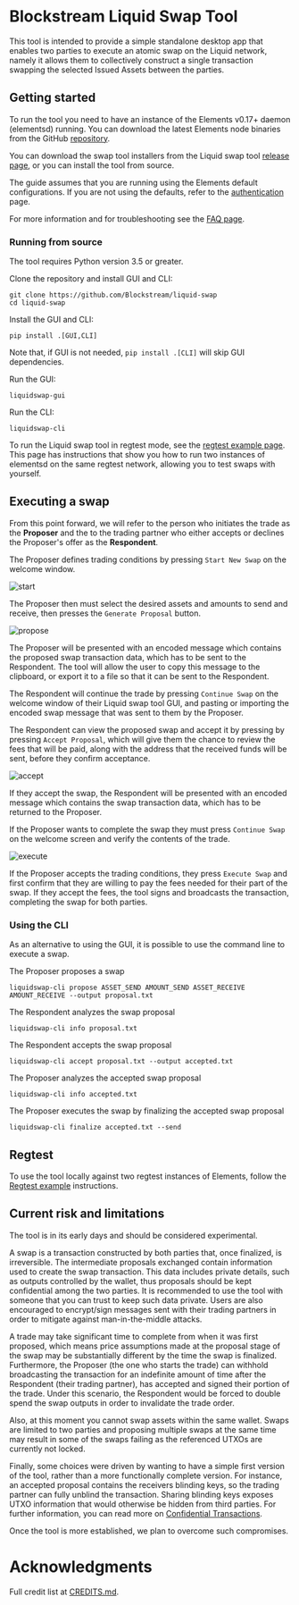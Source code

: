 # Blockstream Liquid Swap Tool

This tool is intended to provide a simple standalone desktop app that enables
two parties to execute an atomic swap on the Liquid network, namely it allows them to
collectively construct a single transaction swapping the selected Issued Assets
between the parties.

## Getting started

To run the tool you need to have an instance of the Elements v0.17+ daemon (elementsd) running.
You can download the latest Elements node binaries from the GitHub [repository](https://github.com/ElementsProject/elements/releases).

You can download the swap tool installers from the Liquid swap tool [release page](https://github.com/Blockstream/liquid-swap/releases), or you can install the tool from source.

The guide assumes that you are running using the Elements default configurations. If you are not using the defaults, refer to the [authentication](docs/authentication.md) page.

For more information and for troubleshooting see the [FAQ page](docs/faq.md).

### Running from source

The tool requires Python version 3.5 or greater.

Clone the repository and install GUI and CLI:
```
git clone https://github.com/Blockstream/liquid-swap
cd liquid-swap
```

Install the GUI and CLI:
```
pip install .[GUI,CLI]
```
Note that, if GUI is not needed, `pip install .[CLI]` will skip GUI dependencies.

Run the GUI:
```
liquidswap-gui
```

Run the CLI:
```
liquidswap-cli
```

To run the Liquid swap tool in regtest mode, see the [regtest example page](docs/regtest-example.md). This page has instructions that show you how to run two instances of elementsd on the same regtest network, allowing you to test swaps with yourself.

## Executing a swap

From this point forward, we will refer to the person who initiates the trade as the __Proposer__ and the to the trading partner who either accepts or declines the Proposer's offer as the __Respondent__.

The Proposer defines trading conditions by pressing `Start New Swap` on the welcome window.

![start](images/start.png)

The Proposer then must select the desired assets and amounts to send and receive, then presses the `Generate Proposal` button.

![propose](images/propose.png)

The Proposer will be presented with an encoded message which contains
the proposed swap transaction data, which has to be sent to the Respondent.
The tool will allow the user to copy this message to the clipboard, or export it to a file so that it can be sent to the Respondent.

The Respondent will continue the trade by pressing `Continue Swap` on the welcome
window of their Liquid swap tool GUI, and pasting or importing the encoded swap message that was sent to them by the Proposer.

The Respondent can view the proposed swap and accept it by pressing by pressing `Accept Proposal`, which will give them the chance to review the fees that will be paid, along with the address that the received funds will be sent, before they confirm acceptance.

![accept](images/accept.png)

If they accept the swap, the Respondent will be presented with an encoded message
which contains the swap transaction data, which has to be returned to the Proposer.

If the Proposer wants to complete the swap they must press `Continue Swap` on the welcome screen and verify the contents of the trade.

![execute](images/execute.png)

If the Proposer accepts the trading conditions, they press `Execute Swap` and first confirm that they are willing to pay the fees needed for their part of the swap. If they accept the fees, the tool signs and broadcasts the transaction, completing the swap for both parties.

### Using the CLI
As an alternative to using the GUI, it is possible to use the command line to execute a swap.

The Proposer proposes a swap
```
liquidswap-cli propose ASSET_SEND AMOUNT_SEND ASSET_RECEIVE AMOUNT_RECEIVE --output proposal.txt
```

The Respondent analyzes the swap proposal
```
liquidswap-cli info proposal.txt
```

The Respondent accepts the swap proposal
```
liquidswap-cli accept proposal.txt --output accepted.txt
```

The Proposer analyzes the accepted swap proposal
```
liquidswap-cli info accepted.txt
```

The Proposer executes the swap by finalizing the accepted swap proposal
```
liquidswap-cli finalize accepted.txt --send
```


## Regtest
To use the tool locally against two regtest instances of Elements, follow
the [Regtest example](docs/regtest-example.md) instructions.

## Current risk and limitations
The tool is in its early days and should be considered experimental.

A swap is a transaction constructed by both parties that, once finalized, is
irreversible. The intermediate proposals exchanged contain information used to
create the swap transaction. This data includes private details, such as outputs
controlled by the wallet, thus proposals should be kept confidential among the
two parties.
It is recommended to use the tool with someone that you can trust to keep
such data private. Users are also encouraged to encrypt/sign messages sent
with their trading partners in order to mitigate against man-in-the-middle attacks.

A trade may take significant time to complete from when it was first proposed,
which means price assumptions made at the proposal stage of the swap may be
substantially different by the time the swap is finalized. Furthermore,
the Proposer (the one who starts the trade) can withhold broadcasting the transaction for
an indefinite amount of time after the Respondent (their trading partner), has accepted and signed their portion of the trade. Under this scenario,
the Respondent would be forced to double spend the swap outputs in order to
invalidate the trade order.

Also, at this moment you cannot swap assets within the same wallet. Swaps are limited to two parties and proposing multiple swaps at the same time may result in some of the swaps failing as the referenced UTXOs are currently not locked.

Finally, some choices were driven by wanting to have a simple first version of the tool, rather than a more functionally complete version. For instance, an accepted proposal contains the
receivers blinding keys, so the trading partner can fully unblind the
transaction. Sharing blinding keys exposes UTXO information that would
otherwise be hidden from third parties. For further information, you can read more on
[Confidential Transactions](https://elementsproject.org/features/confidential-transactions).

Once the tool is more established, we plan to overcome such compromises.

# Acknowledgments

Full credit list at [CREDITS.md](CREDITS.md).
